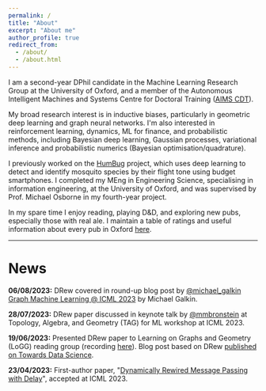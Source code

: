 ```yaml
---
permalink: /
title: "About"
excerpt: "About me"
author_profile: true
redirect_from:
  - /about/
  - /about.html
---
```


I am a second-year DPhil candidate in the Machine Learning Research Group at the University of Oxford, and a member of the Autonomous Intelligent Machines and Systems Centre
for Doctoral Training ([AIMS CDT](https://aims.robots.ox.ac.uk/)).

My broad research interest is in inductive biases, particularly in geometric deep learning and graph neural networks.
I'm also interested in reinforcement learning, dynamics, ML for finance, and probabilistic methods, including Bayesian deep learning, Gaussian processes, variational inference and probabilistic numerics (Bayesian optimisation/quadrature).

I previously worked on the [HumBug](https://humbug.ox.ac.uk/) project, which uses deep learning to detect and identify mosquito species by their
flight tone using budget smartphones. I completed my MEng in Engineering Science, specialising in information engineering, at the University of
Oxford, and was supervised by Prof. Michael Osborne in my fourth-year project.

In my spare time I enjoy reading, playing D&D, and exploring new pubs, especially those with real ale.
I maintain a table of ratings and useful information about every pub in Oxford [here](/pubs/).

---

# News
**06/08/2023:** DRew covered in round-up blog post by [@michael_galkin](https://twitter.com/michael_galkin?lang=en) [Graph Machine Learning @ ICML 2023](https://towardsdatascience.com/graph-machine-learning-icml-2023-9b5e4306a1cc) by Michael Galkin. 

**28/07/2023:** DRew paper discussed in keynote talk by [@mmbronstein](https://twitter.com/mmbronstein) at Topology, Algebra, and Geometry (TAG) for ML workshop at ICML 2023.

**19/06/2023:** Presented DRew paper to Learning on Graphs and Geometry (LoGG) reading group (recording [here](https://m2d2.io/talks/logg/drew-dynamically-rewired-message-passing-with-delay/)). Blog post based on DRew [published on Towards Data Science](https://towardsdatascience.com/dynamically-rewired-delayed-message-passing-gnns-2d5ff18687c2).

**23/04/2023:** First-author paper, "[Dynamically Rewired Message Passing with Delay](https://arxiv.org/abs/2305.08018)", accepted at ICML 2023.
